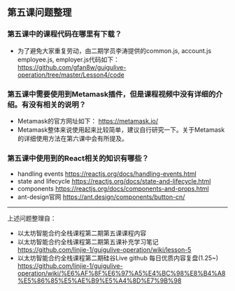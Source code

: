 ## 第五课问题整理

### 第五课中的课程代码在哪里有下载？
* 为了避免大家重复劳动，由二期学员李涛提供的common.js, account.js employee.js, employer.js代码如下： 
https://github.com/gfan8w/guigulive-operation/tree/master/Lesson4/code 

### 第五课中需要使用到Metamask插件，但是课程视频中没有详细的介绍。有没有相关的说明？
* Metamask的官方网址如下： 
https://metamask.io/ 
* Metamask整体来说使用起来比较简单，建议自行研究一下。关于Metamask的详细使用方法在第六课中会有所提及。 

### 第五课中使用到的React相关的知识有哪些？ 
* handling events 
https://reactjs.org/docs/handling-events.html
* state and lifecycle 
https://reactjs.org/docs/state-and-lifecycle.html
* components 
https://reactjs.org/docs/components-and-props.html
* ant-design官网 
https://ant.design/components/button-cn/

---
上述问题整理自：
* 以太坊智能合约全栈课程第二期第五课课程内容 
* 以太坊智能合约全栈课程第二期第五课补充学习笔记 
https://github.com/linjie-1/guigulive-operation/wiki/lesson-5
* 以太坊智能合约全栈课程第二期硅谷Live github 每日优质内容复盘(1.25~) 
https://github.com/linjie-1/guigulive-operation/wiki/%E6%AF%8F%E6%97%A5%E4%BC%98%E8%B4%A8%E5%86%85%E5%AE%B9%E5%A4%8D%E7%9B%98

